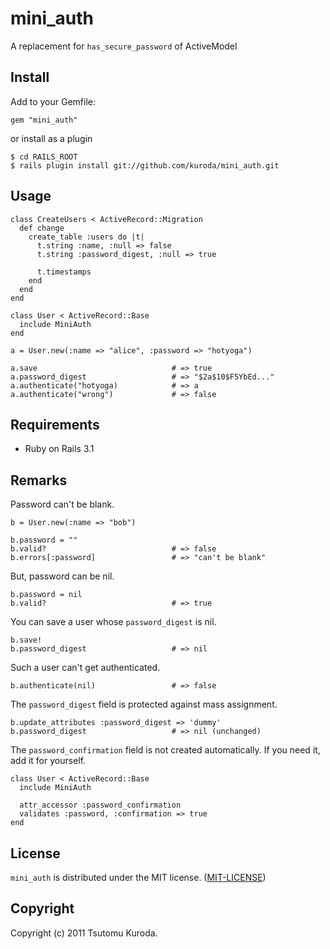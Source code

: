 mini_auth
=========

A replacement for `has_secure_password` of ActiveModel

Install
-------

Add to your Gemfile:

    gem "mini_auth"

or install as a plugin

    $ cd RAILS_ROOT
    $ rails plugin install git://github.com/kuroda/mini_auth.git

Usage
-----

    class CreateUsers < ActiveRecord::Migration
      def change
        create_table :users do |t|
          t.string :name, :null => false
          t.string :password_digest, :null => true
    
          t.timestamps
        end
      end
    end
    
    class User < ActiveRecord::Base
      include MiniAuth
    end
    
    a = User.new(:name => "alice", :password => "hotyoga")
    
    a.save                              # => true
    a.password_digest                   # => "$2a$10$F5YbEd..."
    a.authenticate("hotyoga)            # => a
    a.authenticate("wrong")             # => false

Requirements
------------

* Ruby on Rails 3.1

Remarks
-------

Password can't be blank.

    b = User.new(:name => "bob")
    
    b.password = ""
    b.valid?                            # => false
    b.errors[:password]                 # => "can't be blank"

But, password can be nil.

    b.password = nil
    b.valid?                            # => true

You can save a user whose `password_digest` is nil.

    b.save!
    b.password_digest                   # => nil

Such a user can't get authenticated.

    b.authenticate(nil)                 # => false

The `password_digest` field is protected against mass assignment.

    b.update_attributes :password_digest => 'dummy'
    b.password_digest                   # => nil (unchanged)

The `password_confirmation` field is not created automatically. If you need it, add it for yourself.

    class User < ActiveRecord::Base
      include MiniAuth
      
      attr_accessor :password_confirmation
      validates :password, :confirmation => true
    end

License
-------

`mini_auth` is distributed under the MIT license. ([MIT-LICENSE](https://github.com/kuroda/mini_auth/blob/master/MIT-LICENSE))

Copyright
---------

Copyright (c) 2011 Tsutomu Kuroda.
